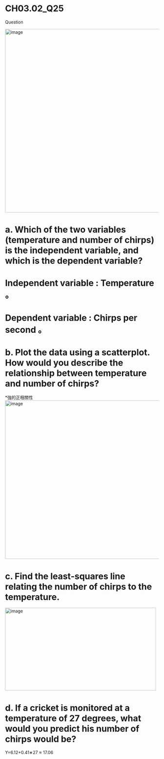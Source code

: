 # CH03.02_Q25
Question  

<img width="576" height="601" alt="image" src="https://github.com/user-attachments/assets/cf711cf2-02fc-4785-aa49-a75f693bd096" />

# a. Which of the two variables (temperature and number of chirps) is the independent variable, and which is the dependent variable?

# Independent variable : Temperature 。
# Dependent variable : Chirps per second 。

# b. Plot the data using a scatterplot. How would you describe the relationship between temperature and number of chirps?

*強的正相關性
<img width="752" height="519" alt="image" src="https://github.com/user-attachments/assets/37c5a047-091e-4d54-9acb-f4df1d274714" />


# c. Find the least-squares line relating the number of chirps to the temperature.

<img width="494" height="271" alt="image" src="https://github.com/user-attachments/assets/06f05da2-5089-48f8-9deb-3574515e9a8c" />


# d. If a cricket is monitored at a temperature of 27 degrees, what would you predict his number of chirps would be?

Y=6.12+0.41∗27
 ≈ 17.06
